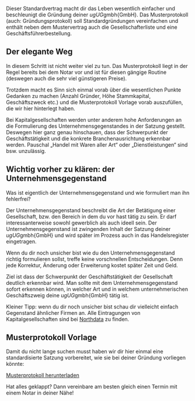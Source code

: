 Dieser Standardvertrag macht dir das Leben wesentlich einfacher und beschleunigt die Gründung deiner $ug{UG}$gmbh{GmbH}. Das Musterprotokoll (auch: Gründungsprotokoll) soll Standardgründungen vereinfachen und enthält neben dem Mustervertrag auch die Gesellschafterliste und eine Geschäftsführerbestellung.

## Der elegante Weg

In diesem Schritt ist nicht weiter viel zu tun. Das Musterprotokoll liegt in der Regel bereits bei dem Notar vor und ist für diesen gängige Routine (deswegen auch die sehr viel günstigeren Preise).

Trotzdem macht es Sinn sich einmal vorab über die wesentlichen Punkte Gedanken zu machen (Anzahl Gründer, Höhe Stammkapital, Geschäftszweck etc.) und die Musterprotokoll Vorlage vorab auszufüllen, die wir hier hinterlegt haben.

Bei Kapitalgesellschaften werden unter anderem hohe Anforderungen an die Formulierung des Unternehmensgegenstandes in der Satzung gestellt. Deswegen hier ganz genau hinschauen, dass der Schwerpunkt der Geschäftstätigkeit und die konkrete Branchenausrichtung erkennbar werden. Pauschal „Handel mit Waren aller Art“ oder „Dienstleistungen“ sind bsw. unzulässig.

## Wichtig vorher zu klären: der Unternehmensgegenstand

Was ist eigentlich der Unternehmensgegenstand und wie formuliert man ihn fehlerfrei?

Der Unternehmensgegenstand beschreibt die Art der Betätigung einer Gesellschaft, bzw. den Bereich in dem du vor hast tätig zu sein. Er darf interessanterweise sowohl gewerblich als auch ideell sein. Der Unternehmensgegenstand ist zwingenden Inhalt der Satzung deiner $ug{UG}$gmbh{GmbH} und wird später im Prozess auch in das Handelsregister eingetragen.

Wenn du dir noch unsicher bist wie du den Unternehmensgegenstand richtig formulieren sollst, treffe keine vorschnellen Entscheidungen. Denn jede Korrektur, Änderung oder Erweiterung kostet später Zeit und Geld.

Ziel ist dass der Schwerpunkt der Geschäftstätigkeit der Gesellschaft deutlich erkennbar wird. Man sollte mit dem Unternehmensgegenstand sofort erkennen können, in welcher Art und in welchem unternehmerischen Geschäftszweig deine $ug{UG}$gmbh{GmbH} tätig ist.

Kleiner Tipp: wenn du dir noch unsicher bist schau dir vielleicht einfach Gegenstand ähnlicher Firmen an. Alle Eintragungen von Kapitalgesellschaften sind bei [Northdata](https://www.northdata.de/) zu finden.

## Musterprotokoll Vorlage

Damit du nicht lange suchen musst haben wir dir hier einmal eine standardisierte Satzung vorbereitet, wie sie bei deiner Gründung vorliegen könnte:

[Musterprotokoll herunterladen](../../public/pdf/Musterprotokoll_UG_Gmbh.pdf)

Hat alles geklappt? Dann vereinbare am besten gleich einen Termin mit einem Notar in deiner Nähe!
